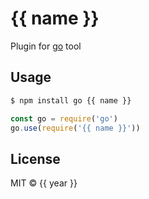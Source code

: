 # {{ name }}

Plugin for [go](https://www.npmjs.com/package/go) tool

## Usage

```bash
$ npm install go {{ name }}
```

```js
const go = require('go')
go.use(require('{{ name }}'))
```

## License

MIT © {{ year }}

